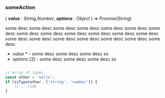 ##
### someAction
( ***value*** : *String,Number*, ***options*** : *Object* ) => Promise(String)


some desc some desc some desc some desc some desc some desc some desc
some desc some desc some desc some desc some desc some desc some desc some desc some desc
some desc some desc some desc some desc



- *value* * - some desc some desc some desc so
- *options* [2] - some desc some desc some desc so

```js

// array of types
const other = 'hello';
if (isType(other, ['string', 'number']) {
    // ...code
}


```